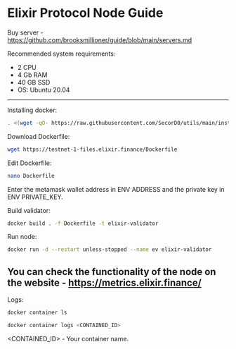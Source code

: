 # Elixir Protocol Node Guide

Buy server - https://github.com/brooksmillioner/guide/blob/main/servers.md

Recommended system requirements: 
- 2 CPU
- 4 Gb RAM
- 40 GB SSD
- OS: Ubuntu 20.04


---

Installing docker:
```bash
. <(wget -qO- https://raw.githubusercontent.com/SecorD0/utils/main/installers/docker.sh)
```
Download Dockerfile:
```bash
wget https://testnet-1-files.elixir.finance/Dockerfile
```
Edit Dockerfile:
```bash
nano Dockerfile
```
Enter the metamask wallet address in ENV ADDRESS and the private key in ENV PRIVATE_KEY.

Build validator:
```bash
docker build . -f Dockerfile -t elixir-validator
```
Run node:
```bash
docker run -d --restart unless-stopped --name ev elixir-validator
```

You can check the functionality of the node on the website - https://metrics.elixir.finance/
-
Logs:
```bash
docker container ls

docker container logs <CONTAINED_ID>
```
<CONTAINED_ID> - Your container name.
